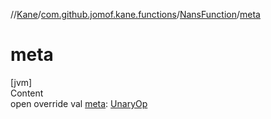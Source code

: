 //[Kane](../../index.md)/[com.github.jomof.kane.functions](../index.md)/[NansFunction](index.md)/[meta](meta.md)



# meta  
[jvm]  
Content  
open override val [meta](meta.md): [UnaryOp](../../com.github.jomof.kane.impl/-unary-op/index.md)  



